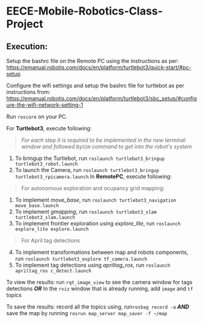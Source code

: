 # EECE-Mobile-Robotics-Class-Project

## Execution:
Setup the bashrc file on the Remote PC using the instructions as per: https://emanual.robotis.com/docs/en/platform/turtlebot3/quick-start/#pc-setup

Configure the wifi settings and setup the bashrc file for turtlebot as per instructions from: https://emanual.robotis.com/docs/en/platform/turtlebot3/sbc_setup/#configure-the-wifi-network-setting-1

Run ```roscore``` on your PC.

For **Turtlebot3**, execute following:
>*For each step it is required to be implemented in the new terminal window and followed by`SSH` command to get into the robot's system*
1. To bringup the Turtlebot, run ```roslaunch turtlebot3_bringup turtlebot3_robot.launch```
2. To launch the Camera, run ```roslaunch turtlebot3_bringup turtlebot3_rpicamera.launch```
In **RemotePC**, execute following:
> For autonomous exploration and ocupancy grid mapping:
1. To implement *move_base*, run ```roslaunch turtlebot3_navigation move_base.launch```
2. To implement *gmapping*, run ```roslaunch turtlebot3_slam turtlebot3_slam.launch```
3. To implement frontier exploration using *explore_lite*, run ```roslaunch explore_lite explore.launch```
> For April tag detections
4. To implement transformations between map and robots components, run ```roslaunch turtlebot3_explore tf_camera.launch```
5. To implement tag detections using *apriltag_ros*, run ```roslaunch apriltag_ros c_detect.launch```

To view the results:
run ```rqt_image_view``` to see the camera window for tags detections
***OR***
In the ```rviz``` window that is already running, add ```image``` and ```tf``` topics

To save the results:
record all the topics using, run```rosbag record -a``` ***AND***
save the map by running ```rosrun map_server map_saver -f ~/map```
